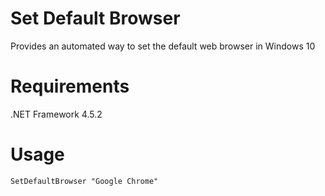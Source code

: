 # Set Default Browser
Provides an automated way to set the default web browser in Windows 10

# Requirements
.NET Framework 4.5.2

# Usage
`SetDefaultBrowser "Google Chrome"`
